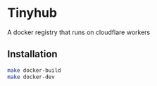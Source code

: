  # Tinyhub
 A docker registry that runs on cloudflare workers

 ## Installation
 ```bash
 make docker-build
 make docker-dev
 ```
